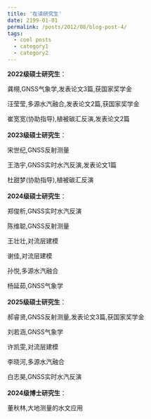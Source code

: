 ```yaml
---
title: '在读研究生'
date: 2199-01-01
permalink: /posts/2012/08/blog-post-4/
tags:
  - cool posts
  - category1
  - category2
---
```


**2022级硕士研究生**：        
   
龚栩,GNSS气象学,发表论文3篇,获国家奖学金     
        
汪莹莹,多源水汽融合,发表论文2篇,获国家奖学金       
               
崔宽宽(协助指导),植被碳汇反演,发表论文2篇   
<br>
**2023级硕士研究生**：     
       
宋世纪,GNSS反射测量    
    
王浩宇,GNSS实时水汽反演,发表论文1篇    
   
杜甜梦(协助指导),植被碳汇反演   
<br>
**2024级硕士研究生**：     
   
郑俊析,GNSS实时水汽反演    
    
陈维聪,GNSS反射测量         
   
王壮壮,对流层建模       
   
谢佳,对流层建模      
  
孙悦,多源水汽融合       
   
杨延茹,GNSS气象学      
<br>
**2025级硕士研究生**：   
      
郝睿贤,GNSS反射测量,发表论文3篇,获国家奖学金  
   
刘若涵,GNSS气象学  
  
许凯雯,对流层建模  
  
李晓河,多源水汽融合  
  
白志昊,GNSS实时水汽反演   
<br>
**2024级博士研究生**：  
  
董秋林,大地测量的水文应用  


                        


          
